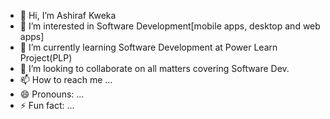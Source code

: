 - 👋 Hi, I’m Ashiraf Kweka
- 👀 I’m interested in Software Development[mobile apps, desktop and web apps]
- 🌱 I’m currently learning Software Development at Power Learn Project(PLP)
- 💞️ I’m looking to collaborate on all matters covering Software Dev.
- 📫 How to reach me ...
- 😄 Pronouns: ...
- ⚡ Fun fact: ...

<!---
Abumahir24/Abumahir24 is a ✨ special ✨ repository because its `README.md` (this file) appears on your GitHub profile.
You can click the Preview link to take a look at your changes.
--->
